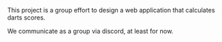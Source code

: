 This project is a group effort to design a web application that calculates darts scores.

We communicate as a group via discord, at least for now.
